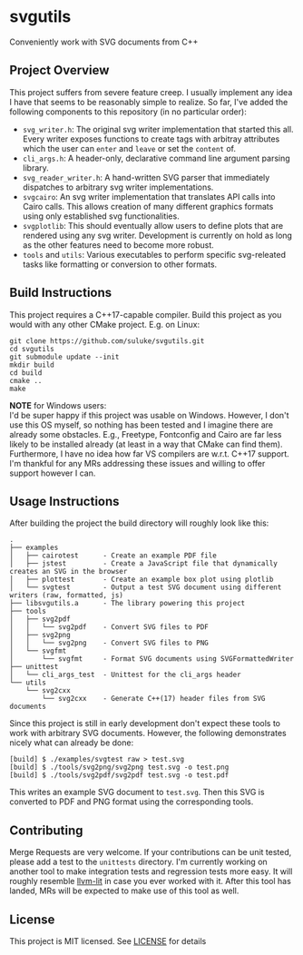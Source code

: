 # svgutils
Conveniently work with SVG documents from C++

## Project Overview
This project suffers from severe feature creep.
I usually implement any idea I have that seems to be reasonably simple to realize.
So far, I've added the following components to this repository (in no particular order):
* `svg_writer.h`: The original svg writer implementation that started this all.
  Every writer exposes functions to create tags with arbitray attributes which the user can `enter` and `leave` or set the `content` of.
* `cli_args.h`: A header-only, declarative command line argument parsing library.
* `svg_reader_writer.h`: A hand-written SVG parser that immediately dispatches to arbitrary svg writer implementations.
* `svgcairo`: An svg writer implementation that translates API calls into Cairo calls.
  This allows creation of many different graphics formats using only established svg functionalities.
* `svgplotlib`: This should eventually allow users to define plots that are rendered using any svg writer.
  Development is currently on hold as long as the other features need to become more robust.
* `tools` and `utils`: Various executables to perform specific svg-releated tasks like formatting or conversion to other formats.

## Build Instructions
This project requires a C++17-capable compiler.
Build this project as you would with any other CMake project.
E.g. on Linux:
```
git clone https://github.com/suluke/svgutils.git
cd svgutils
git submodule update --init
mkdir build
cd build
cmake ..
make
```
**NOTE** for Windows users:   
I'd be super happy if this project was usable on Windows.
However, I don't use this OS myself, so nothing has been tested and I imagine there are already some obstacles.
E.g., Freetype, Fontconfig and Cairo are far less likely to be installed already (at least in a way that CMake can find them).
Furthermore, I have no idea how far VS compilers are w.r.t. C++17 support.
I'm thankful for any MRs addressing these issues and willing to offer support however I can.

## Usage Instructions
After building the project the build directory will roughly look like this:
```
.
├── examples
│   ├── cairotest      - Create an example PDF file
│   ├── jstest         - Create a JavaScript file that dynamically creates an SVG in the browser
│   ├── plottest       - Create an example box plot using plotlib
│   └── svgtest        - Output a test SVG document using different writers (raw, formatted, js)
├── libsvgutils.a      - The library powering this project
├── tools
│   ├── svg2pdf
│   │   └── svg2pdf    - Convert SVG files to PDF
│   ├── svg2png
│   │   └── svg2png    - Convert SVG files to PNG
│   └── svgfmt
│       └── svgfmt     - Format SVG documents using SVGFormattedWriter
├── unittest
│   └── cli_args_test  - Unittest for the cli_args header
└── utils
    └── svg2cxx
        └── svg2cxx    - Generate C++(17) header files from SVG documents
```
Since this project is still in early development don't expect these tools to work with arbitrary SVG documents.
However, the following demonstrates nicely what can already be done:
```
[build] $ ./examples/svgtest raw > test.svg
[build] $ ./tools/svg2png/svg2png test.svg -o test.png
[build] $ ./tools/svg2pdf/svg2pdf test.svg -o test.pdf
```
This writes an example SVG document to `test.svg`.
Then this SVG is converted to PDF and PNG format using the corresponding tools.

## Contributing
Merge Requests are very welcome.
If your contributions can be unit tested, please add a test to the `unittests` directory.
I'm currently working on another tool to make integration tests and regression tests more easy.
It will roughly resemble [llvm-lit](http://llvm.org/docs/CommandGuide/lit.html) in case you ever worked with it.
After this tool has landed, MRs will be expected to make use of this tool as well.

## License
This project is MIT licensed.
See [LICENSE](LICENSE) for details
